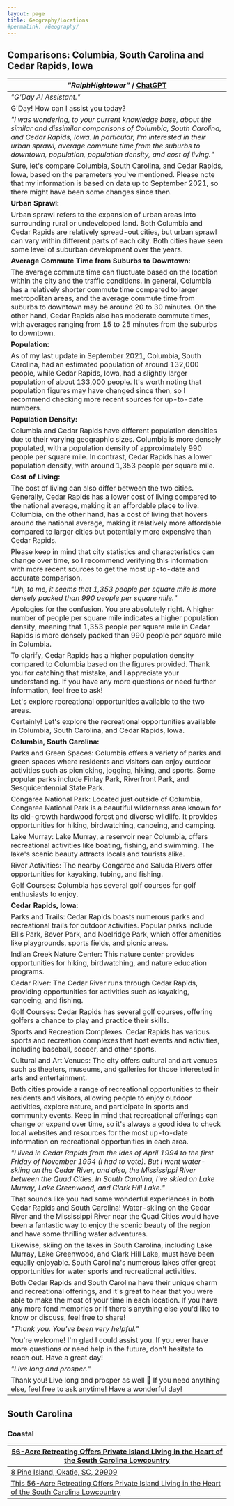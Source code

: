 ```yaml
---
layout: page
title: Geography/Locations
#permalink: /Geography/
---
```


## Comparisons: Columbia, South Carolina and Cedar Rapids, Iowa

| *"RalphHightower"* / [ChatGPT](https://chat.openai.com/) |
|---|
| *"G'Day AI Assistant."* |
|G'Day! How can I assist you today?|
| *"I was wondering, to your current knowledge base, about the similar and dissimilar comparisons of Columbia, South Carolina, and Cedar Rapids, Iowa. In particular, I'm interested in their urban sprawl, average commute time from the suburbs to downtown, population, population density, and cost of living."* |
|Sure, let's compare Columbia, South Carolina, and Cedar Rapids, Iowa, based on the parameters you've mentioned. Please note that my information is based on data up to September 2021, so there might have been some changes since then.|
| **Urban Sprawl:** |
|Urban sprawl refers to the expansion of urban areas into surrounding rural or undeveloped land. Both Columbia and Cedar Rapids are relatively spread-out cities, but urban sprawl can vary within different parts of each city. Both cities have seen some level of suburban development over the years.|
| **Average Commute Time from Suburbs to Downtown:** |
|The average commute time can fluctuate based on the location within the city and the traffic conditions. In general, Columbia has a relatively shorter commute time compared to larger metropolitan areas, and the average commute time from suburbs to downtown may be around 20 to 30 minutes. On the other hand, Cedar Rapids also has moderate commute times, with averages ranging from 15 to 25 minutes from the suburbs to downtown.|
| **Population:** |
|As of my last update in September 2021, Columbia, South Carolina, had an estimated population of around 132,000 people, while Cedar Rapids, Iowa, had a slightly larger population of about 133,000 people. It's worth noting that population figures may have changed since then, so I recommend checking more recent sources for up-to-date numbers.|
| **Population Density:** |
|Columbia and Cedar Rapids have different population densities due to their varying geographic sizes. Columbia is more densely populated, with a population density of approximately 990 people per square mile. In contrast, Cedar Rapids has a lower population density, with around 1,353 people per square mile.|
| **Cost of Living:** |
|The cost of living can also differ between the two cities. Generally, Cedar Rapids has a lower cost of living compared to the national average, making it an affordable place to live. Columbia, on the other hand, has a cost of living that hovers around the national average, making it relatively more affordable compared to larger cities but potentially more expensive than Cedar Rapids.|
|Please keep in mind that city statistics and characteristics can change over time, so I recommend verifying this information with more recent sources to get the most up-to-date and accurate comparison.|
| *"Uh, to me, it seems that 1,353 people per square mile is more densely packed than 990 people per square mile."* |
|Apologies for the confusion. You are absolutely right. A higher number of people per square mile indicates a higher population density, meaning that 1,353 people per square mile in Cedar Rapids is more densely packed than 990 people per square mile in Columbia.|
|To clarify, Cedar Rapids has a higher population density compared to Columbia based on the figures provided. Thank you for catching that mistake, and I appreciate your understanding. If you have any more questions or need further information, feel free to ask!|
|Let's explore recreational opportunities available to the two areas.|
|Certainly! Let's explore the recreational opportunities available in Columbia, South Carolina, and Cedar Rapids, Iowa.|
| **Columbia, South Carolina:** |
|Parks and Green Spaces: Columbia offers a variety of parks and green spaces where residents and visitors can enjoy outdoor activities such as picnicking, jogging, hiking, and sports. Some popular parks include Finlay Park, Riverfront Park, and Sesquicentennial State Park.|
|Congaree National Park: Located just outside of Columbia, Congaree National Park is a beautiful wilderness area known for its old-growth hardwood forest and diverse wildlife. It provides opportunities for hiking, birdwatching, canoeing, and camping.|
|Lake Murray: Lake Murray, a reservoir near Columbia, offers recreational activities like boating, fishing, and swimming. The lake's scenic beauty attracts locals and tourists alike.
|River Activities: The nearby Congaree and Saluda Rivers offer opportunities for kayaking, tubing, and fishing.|
|Golf Courses: Columbia has several golf courses for golf enthusiasts to enjoy.|
| **Cedar Rapids, Iowa:** |
|Parks and Trails: Cedar Rapids boasts numerous parks and recreational trails for outdoor activities. Popular parks include Ellis Park, Bever Park, and Noelridge Park, which offer amenities like playgrounds, sports fields, and picnic areas.|
|Indian Creek Nature Center: This nature center provides opportunities for hiking, birdwatching, and nature education programs.|
|Cedar River: The Cedar River runs through Cedar Rapids, providing opportunities for activities such as kayaking, canoeing, and fishing.|
|Golf Courses: Cedar Rapids has several golf courses, offering golfers a chance to play and practice their skills.|
|Sports and Recreation Complexes: Cedar Rapids has various sports and recreation complexes that host events and activities, including baseball, soccer, and other sports.|
|Cultural and Art Venues: The city offers cultural and art venues such as theaters, museums, and galleries for those interested in arts and entertainment.|
|Both cities provide a range of recreational opportunities to their residents and visitors, allowing people to enjoy outdoor activities, explore nature, and participate in sports and community events. Keep in mind that recreational offerings can change or expand over time, so it's always a good idea to check local websites and resources for the most up-to-date information on recreational opportunities in each area.|
| *"I lived in Cedar Rapids from the Ides of April 1994 to the first Friday of November 1994 (I had to vote). But I went water-skiing on the Cedar River, and also, the Mississippi River between the Quad Cities. In South Carolina, I've skied on Lake Murray, Lake Greenwood, and Clark Hill Lake."* |
|That sounds like you had some wonderful experiences in both Cedar Rapids and South Carolina! Water-skiing on the Cedar River and the Mississippi River near the Quad Cities would have been a fantastic way to enjoy the scenic beauty of the region and have some thrilling water adventures.|
|Likewise, skiing on the lakes in South Carolina, including Lake Murray, Lake Greenwood, and Clark Hill Lake, must have been equally enjoyable. South Carolina's numerous lakes offer great opportunities for water sports and recreational activities.|
|Both Cedar Rapids and South Carolina have their unique charm and recreational offerings, and it's great to hear that you were able to make the most of your time in each location. If you have any more fond memories or if there's anything else you'd like to know or discuss, feel free to share!|
| *"Thank you. You've been very helpful."* |
|You're welcome! I'm glad I could assist you. If you ever have more questions or need help in the future, don't hesitate to reach out. Have a great day!|
| *"Live long and prosper."* |
|Thank you! Live long and prosper as well 🖖 If you need anything else, feel free to ask anytime! Have a wonderful day!|

## South Carolina 

### Coastal 

| [56-Acre Retreating Offers Private Island Living in the Heart of the South Carolina Lowcountry](https://www.mansionglobal.com/articles/this-56-acre-retreat-offers-private-island-living-in-the-heart-of-the-south-carolina-lowcountry-44bbe985 ) |
|---|
| [8 Pine Island, Okatie, SC, 29909](https://www.serhant.com/listings/7649017 ) |
| [This 56-Acre Retreating Offers Private Island Living in the Heart of the South Carolina Lowcountry](https://www.mansionglobal.com/articles/this-56-acre-retreat-offers-private-island-living-in-the-heart-of-the-south-carolina-lowcountry-44bbe985 ) |
